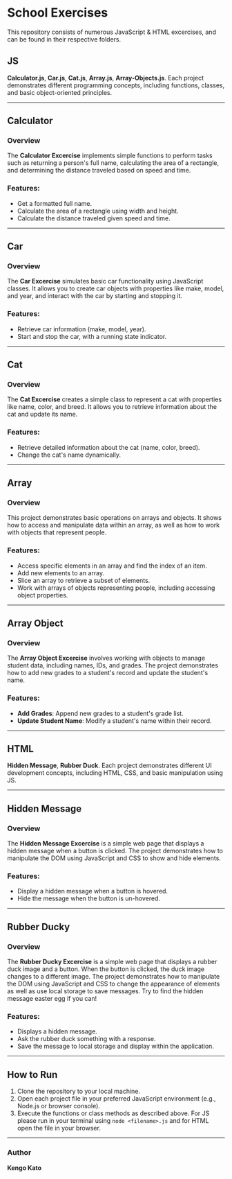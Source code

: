 # School Exercises

This repository consists of numerous JavaScript & HTML excercises, and can be found in their respective folders. 

## JS
**Calculator.js**, **Car.js**, **Cat.js**, **Array.js**, **Array-Objects.js**. Each project demonstrates different programming concepts, including functions, classes, and basic object-oriented principles.

---

## Calculator

### Overview
The **Calculator Excercise** implements simple functions to perform tasks such as returning a person's full name, calculating the area of a rectangle, and determining the distance traveled based on speed and time.

### Features:
- Get a formatted full name.
- Calculate the area of a rectangle using width and height.
- Calculate the distance traveled given speed and time.

---

## Car 

### Overview
The **Car Excercise** simulates basic car functionality using JavaScript classes. It allows you to create car objects with properties like make, model, and year, and interact with the car by starting and stopping it.

### Features:
- Retrieve car information (make, model, year).
- Start and stop the car, with a running state indicator.

---

## Cat 

### Overview
The **Cat Excercise** creates a simple class to represent a cat with properties like name, color, and breed. It allows you to retrieve information about the cat and update its name.

### Features:
- Retrieve detailed information about the cat (name, color, breed).
- Change the cat's name dynamically.

---

## Array

### Overview
This project demonstrates basic operations on arrays and objects. It shows how to access and manipulate data within an array, as well as how to work with objects that represent people.

### Features:
- Access specific elements in an array and find the index of an item.
- Add new elements to an array.
- Slice an array to retrieve a subset of elements.
- Work with arrays of objects representing people, including accessing object properties.

---

## Array Object

### Overview
The **Array Object Excercise** involves working with objects to manage student data, including names, IDs, and grades. The project demonstrates how to add new grades to a student's record and update the student's name.

### Features:
- **Add Grades**: Append new grades to a student's grade list.
- **Update Student Name**: Modify a student's name within their record.

---

## HTML
**Hidden Message**, **Rubber Duck**. Each project demonstrates different UI development concepts, including HTML, CSS, and basic manipulation using JS.

---

## Hidden Message

### Overview
The **Hidden Message Excercise** is a simple web page that displays a hidden message when a button is clicked. The project demonstrates how to manipulate the DOM using JavaScript and CSS to show and hide elements.

### Features:
- Display a hidden message when a button is hovered.
- Hide the message when the button is un-hovered.

---

## Rubber Ducky

### Overview
The **Rubber Ducky Excercise** is a simple web page that displays a rubber duck image and a button. When the button is clicked, the duck image changes to a different image. The project demonstrates how to manipulate the DOM using JavaScript and CSS to change the appearance of elements as well as use local storage to save messages. Try to find the hidden message easter egg if you can!

### Features:
- Displays a hidden message.
- Ask the rubber duck something with a response.
- Save the message to local storage and display within the application.

---

## How to Run

1. Clone the repository to your local machine.
2. Open each project file in your preferred JavaScript environment (e.g., Node.js or browser console).
3. Execute the functions or class methods as described above. For JS please run in your terminal using `node <filename>.js` and for HTML open the file in your browser.

---

### Author
**Kengo Kato**
